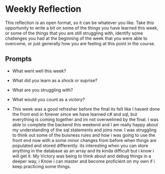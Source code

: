 # Weekly Reflection

This reflection is an open format, so it can be whatever you like. Take this opportunity to write a bit on some of the things you have learned this week, or some of the things that you are still struggling with, identify some challenges you had at the beginning of the week that you were able to overcome, or just generally how you are feeling at this point in the course.

## Prompts

- What went well this week?
- What did you learn as a shock or suprise?
- What are you struggling with?
- What would you count as a victory?

- This week was a good refresher before the final its felt like I havent done the front end in forever since we have learned c# and sql, but everything is coming together and im not overwelmed by the final. I was able to complete the backend this weekend and I am really happy about my understanding of the sql statements and joins now. I was struggling to think out some of the buisness rules and how i was going to use the front end now with a some minor changes from before when things are populated and stored differently. its interesting when you can store anything in the database as an array and its kinda difficult but i know i will get it. My Victory was being to think about and debug things in a deeper way, i Know i can master and become proficient on my own if i keep practicing some things.

